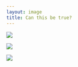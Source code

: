 ```yaml
---
layout: image
title: Can this be true?
---
```

![](/img/DSCF1822_thumb.jpg)

![](/img/DSCF1823_thumb.jpg)

![](/img/DSCF1825_thumb.jpg)
